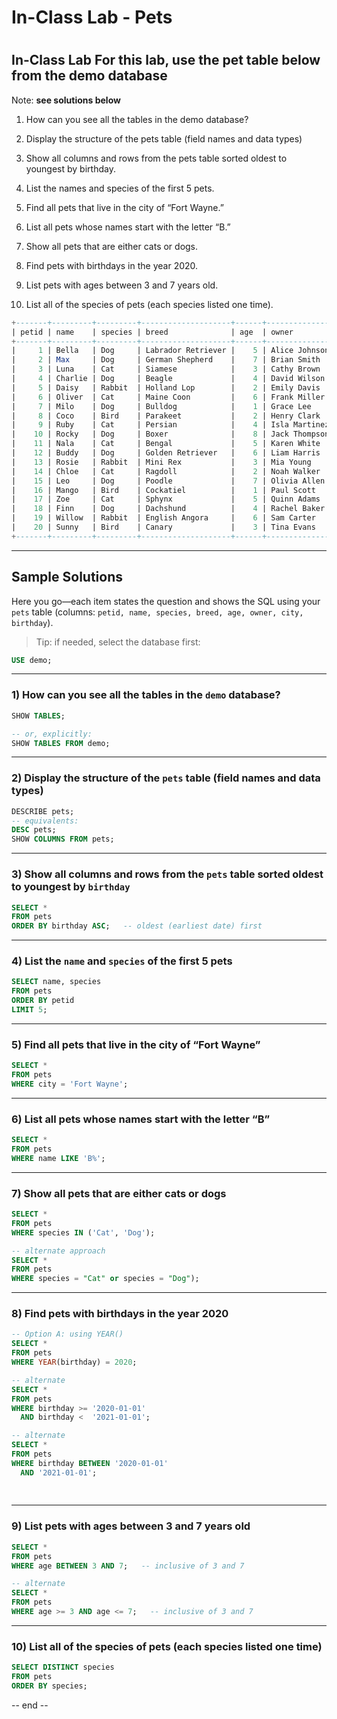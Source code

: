 # In-Class Lab - Pets
#

## In-Class Lab For this lab, use the pet table below from the demo database

Note: **see solutions below**

1. How can you see all the tables in the demo database?

2. Display the structure of the pets table (field names and data types)

3. Show all columns and rows from the pets table sorted oldest to youngest by birthday.

4. List the names and species of the first 5 pets.

5. Find all pets that live in the city of “Fort Wayne.”

6. List all pets whose names start with the letter “B.”

7. Show all pets that are either cats or dogs.

8. Find pets with birthdays in the year 2020.

9. List pets with ages between 3 and 7 years old.

10.  List all of the species of pets (each species listed one time).

```SQL
+-------+---------+---------+--------------------+------+---------------+--------------+------------+
| petid | name    | species | breed              | age  | owner         | city         | birthday   |
+-------+---------+---------+--------------------+------+---------------+--------------+------------+
|     1 | Bella   | Dog     | Labrador Retriever |    5 | Alice Johnson | Huntington   | 2019-06-12 |
|     2 | Max     | Dog     | German Shepherd    |    7 | Brian Smith   | Fort Wayne   | 2017-03-08 |
|     3 | Luna    | Cat     | Siamese            |    3 | Cathy Brown   | Indianapolis | 2021-11-20 |
|     4 | Charlie | Dog     | Beagle             |    4 | David Wilson  | Huntington   | 2020-09-15 |
|     5 | Daisy   | Rabbit  | Holland Lop        |    2 | Emily Davis   | Fort Wayne   | 2022-05-02 |
|     6 | Oliver  | Cat     | Maine Coon         |    6 | Frank Miller  | South Bend   | 2018-07-25 |
|     7 | Milo    | Dog     | Bulldog            |    1 | Grace Lee     | Huntington   | 2023-01-05 |
|     8 | Coco    | Bird    | Parakeet           |    2 | Henry Clark   | Bloomington  | 2022-02-14 |
|     9 | Ruby    | Cat     | Persian            |    4 | Isla Martinez | Fort Wayne   | 2020-12-30 |
|    10 | Rocky   | Dog     | Boxer              |    8 | Jack Thompson | Huntington   | 2016-04-10 |
|    11 | Nala    | Cat     | Bengal             |    5 | Karen White   | Indianapolis | 2019-08-09 |
|    12 | Buddy   | Dog     | Golden Retriever   |    6 | Liam Harris   | Huntington   | 2018-10-22 |
|    13 | Rosie   | Rabbit  | Mini Rex           |    3 | Mia Young     | Fort Wayne   | 2021-04-18 |
|    14 | Chloe   | Cat     | Ragdoll            |    2 | Noah Walker   | Huntington   | 2022-09-02 |
|    15 | Leo     | Dog     | Poodle             |    7 | Olivia Allen  | South Bend   | 2017-12-11 |
|    16 | Mango   | Bird    | Cockatiel          |    1 | Paul Scott    | Indianapolis | 2023-06-01 |
|    17 | Zoe     | Cat     | Sphynx             |    5 | Quinn Adams   | Fort Wayne   | 2019-02-27 |
|    18 | Finn    | Dog     | Dachshund          |    4 | Rachel Baker  | Huntington   | 2020-11-19 |
|    19 | Willow  | Rabbit  | English Angora     |    6 | Sam Carter    | Bloomington  | 2018-03-07 |
|    20 | Sunny   | Bird    | Canary             |    3 | Tina Evans    | Fort Wayne   | 2021-07-16 |
+-------+---------+---------+--------------------+------+---------------+--------------+------------+
```
---

## Sample Solutions
Here you go—each item states the question and shows the SQL using your `pets` table (columns: `petid, name, species, breed, age, owner, city, birthday`).

> Tip: if needed, select the database first:

```sql
USE demo;
```

---

### 1) How can you see all the tables in the `demo` database?

```sql
SHOW TABLES;

-- or, explicitly:
SHOW TABLES FROM demo;
```

---

### 2) Display the structure of the `pets` table (field names and data types)

```sql
DESCRIBE pets;
-- equivalents:
DESC pets;
SHOW COLUMNS FROM pets;
```

---

### 3) Show all columns and rows from the `pets` table sorted oldest to youngest by `birthday`

```sql
SELECT *
FROM pets
ORDER BY birthday ASC;   -- oldest (earliest date) first
```

---

### 4) List the `name` and `species` of the first 5 pets

```sql
SELECT name, species
FROM pets
ORDER BY petid
LIMIT 5;
```

---

### 5) Find all pets that live in the city of “Fort Wayne”

```sql
SELECT *
FROM pets
WHERE city = 'Fort Wayne';
```

---

### 6) List all pets whose names start with the letter “B”

```sql
SELECT *
FROM pets
WHERE name LIKE 'B%';
```

---

### 7) Show all pets that are either cats or dogs

```sql
SELECT *
FROM pets
WHERE species IN ('Cat', 'Dog');

-- alternate approach
SELECT *
FROM pets
WHERE species = "Cat" or species = "Dog");

```

---

### 8) Find pets with birthdays in the year 2020

```sql
-- Option A: using YEAR()
SELECT *
FROM pets
WHERE YEAR(birthday) = 2020;

-- alternate
SELECT *
FROM pets
WHERE birthday >= '2020-01-01'
  AND birthday <  '2021-01-01';

-- alternate
SELECT *
FROM pets
WHERE birthday BETWEEN '2020-01-01'
  AND '2021-01-01';
 
  
```

---

### 9) List pets with ages between 3 and 7 years old

```sql
SELECT *
FROM pets
WHERE age BETWEEN 3 AND 7;   -- inclusive of 3 and 7

-- alternate
SELECT *
FROM pets
WHERE age >= 3 AND age <= 7;   -- inclusive of 3 and 7

```

---

### 10) List all of the species of pets (each species listed one time)

```sql
SELECT DISTINCT species
FROM pets
ORDER BY species;
```

-- end --
